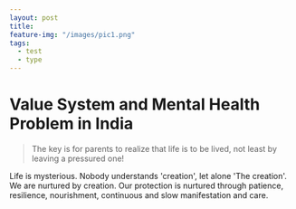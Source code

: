 ```yaml
---
layout: post
title:  
feature-img: "/images/pic1.png"
tags:
  - test
  - type
---
```


# Value System and Mental Health Problem in India
> The key is for parents to realize that life is to be lived, not least by leaving a pressured one!

Life is mysterious. Nobody understands 'creation', let alone 'The creation'. We are nurtured by creation. Our protection is nurtured through patience, resilience, nourishment, continuous and slow manifestation and care.
